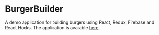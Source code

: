 # BurgerBuilder

A demo application for building burgers using React, Redux, Firebase and React Hooks. The application is available [here](https://burgerbuilder-6485d.firebaseapp.com/).
